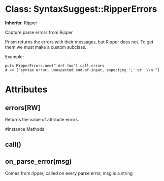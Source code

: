 # Class: SyntaxSuggest::RipperErrors
**Inherits:** Ripper
    

Capture parse errors from Ripper

Prism returns the errors with their messages, but Ripper does not. To get them
we must make a custom subclass.

Example:

    puts RipperErrors.new(" def foo").call.errors
    # => ["syntax error, unexpected end-of-input, expecting ';' or '\\n'"]


# Attributes
## errors[RW] [](#attribute-i-errors)
Returns the value of attribute errors.


#Instance Methods
## call() [](#method-i-call)

## on_parse_error(msg) [](#method-i-on_parse_error)
Comes from ripper, called on every parse error, msg is a string

